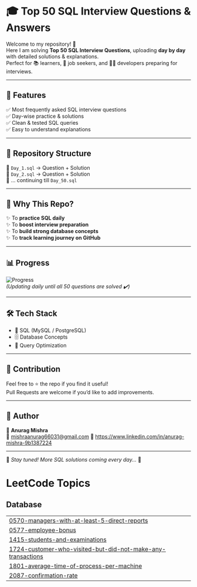 # 🎓 Top 50 SQL Interview Questions & Answers  

Welcome to my repository! 🚀  
Here I am solving **Top 50 SQL Interview Questions**, uploading **day by day** with detailed solutions & explanations.  
Perfect for 📚 learners, 💼 job seekers, and 👨‍💻 developers preparing for interviews.  

---

## 🌟 Features  
✅ Most frequently asked SQL interview questions  
✅ Day-wise practice & solutions  
✅ Clean & tested SQL queries  
✅ Easy to understand explanations  

---

## 📂 Repository Structure  
📌 `Day_1.sql` → Question + Solution  
📌 `Day_2.sql` → Question + Solution  
📌 ... continuing till `Day_50.sql`  

---

## 🎯 Why This Repo?  
✨ To **practice SQL daily**  
✨ To **boost interview preparation**  
✨ To **build strong database concepts**  
✨ To **track learning journey on GitHub**  

---

## 📊 Progress  
![Progress](https://img.shields.io/badge/Progress-10%2F50-green?style=for-the-badge&logo=postgresql)  
*(Updating daily until all 50 questions are solved ✔️)*  

---

## 🛠️ Tech Stack  
- 🐘 SQL (MySQL / PostgreSQL)  
- 🗄️ Database Concepts  
- 📑 Query Optimization  

---

## 🤝 Contribution  
Feel free to ⭐ the repo if you find it useful!  
Pull Requests are welcome if you’d like to add improvements.  

---

## 📌 Author  
👤 **Anurag Mishra**  
📧 mishraanurag66031@gmail.com 
🔗 https://www.linkedin.com/in/anurag-mishra-9b1387224

---

🚀 *Stay tuned! More SQL solutions coming every day...* 🎉  

<!---LeetCode Topics Start-->
# LeetCode Topics
## Database
|  |
| ------- |
| [0570-managers-with-at-least-5-direct-reports](https://github.com/anurag4002/Top-SQL-50-Qs/tree/master/0570-managers-with-at-least-5-direct-reports) |
| [0577-employee-bonus](https://github.com/anurag4002/Top-SQL-50-Qs/tree/master/0577-employee-bonus) |
| [1415-students-and-examinations](https://github.com/anurag4002/Top-SQL-50-Qs/tree/master/1415-students-and-examinations) |
| [1724-customer-who-visited-but-did-not-make-any-transactions](https://github.com/anurag4002/Top-SQL-50-Qs/tree/master/1724-customer-who-visited-but-did-not-make-any-transactions) |
| [1801-average-time-of-process-per-machine](https://github.com/anurag4002/Top-SQL-50-Qs/tree/master/1801-average-time-of-process-per-machine) |
| [2087-confirmation-rate](https://github.com/anurag4002/Top-SQL-50-Qs/tree/master/2087-confirmation-rate) |
<!---LeetCode Topics End-->